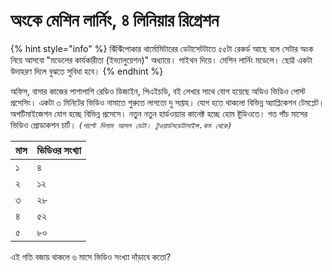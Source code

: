 # অংকে মেশিন লার্নিং, ৪ লিনিয়ার রিগ্রেশন

{% hint style="info" %}
ঝিঁঝিঁপোকার থার্মোমিটারের ডেটাসেটটাতে ৫৫টা রেকর্ড আছে বলে সেটার অংক নিয়ে আসবো "মডেলের কার্যকারীতা \(ইভ্যালুয়েশন\)" অধ্যায়ে। পাইথন দিয়ে। মেশিন লার্নিং মডেলে। ছোট্ট একটা উদাহরণ দিলে বুঝতে সুবিধা হবে। 
{% endhint %}

অফিস, বাসার কাজের পাশাপাশি রেডিও ডিজাইন, পিএইচডি, বই লেখার সাথে যোগ হয়েছে অডিও ভিডিও পোস্ট প্রসেসিং। একটা ৩ মিনিটের ভিডিও নামাতে শুরুতে লাগতো দু সপ্তাহ। যোগ হতে থাকলো বিভিন্ন অ্যাপ্লিকেশন টেমপ্লেট। অপটিমাইজেশন যোগ হচ্ছে বিভিন্ন প্রসেসে। নতুন নতুন হার্ডওয়্যার কানেক্ট হচ্ছে হোম ষ্টুডিওতে। গত পাঁচ মাসের ভিডিও প্রোডাকশন চার্ট। _`(পাল্টে দিলাম আসল ডেটা। টুওয়ার্ডসডেটাসাইন্স.কম থেকে)`_

| মাস  | ভিডিওর সংখ্যা  |
| :--- | :--- |
| ১ | ৪ |
| ২ | ১২ |
| ৩ | ২৮ |
| ৪ | ৫২ |
| ৫ | ৮০ |

 এই গতি বজায় থাকলে ৬ মাসে ভিডিও সংখ্যা দাঁড়াবে কতো?

